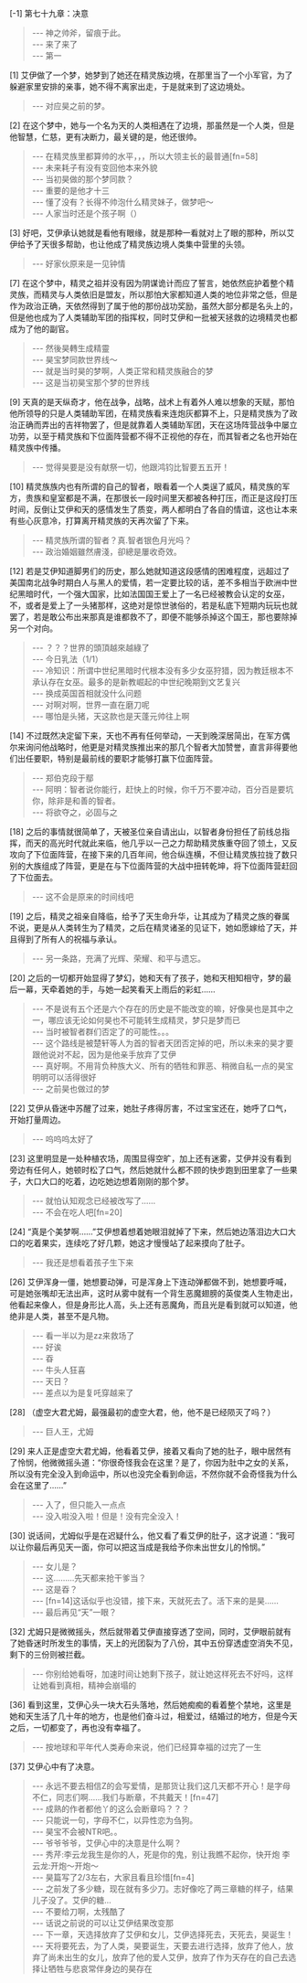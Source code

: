 
[-1] 第七十九章：决意
>--- 神之帅斧，留痕于此。<br>
>--- 来了来了<br>
>--- 第一<br>

[1] 艾伊做了一个梦，她梦到了她还在精灵族边境，在那里当了一个小军官，为了躲避家里安排的亲事，她不得不离家出走，于是就来到了这边境处。
>--- 对应昊之前的梦。<br>

[2] 在这个梦中，她与一个名为天的人类相遇在了边境，那虽然是一个人类，但是他智慧，仁慈，更有决断力，最关键的是，他还很帅。
>--- 在精灵族里都算帅的水平，，，所以大领主长的最普通[fn=58]<br>
>--- 未来耗子有没有变回他本来外貌<br>
>--- 当初昊做的那个梦同款？<br>
>--- 重要的是他才十三<br>
>--- 懂了没有？长得不帅泡什么精灵妹子，做梦吧～<br>
>--- 人家当时还是个孩子啊（）<br>

[3] 好吧，艾伊承认她就是看他有眼缘，就是那种一看就对上了眼的那种，所以艾伊给予了天很多帮助，也让他成了精灵族边境人类集中营里的头领。
>--- 好家伙原来是一见钟情<br>

[7] 在这个梦中，精灵之祖并没有因为阴谋诡计而应了誓言，她依然庇护着整个精灵族，而精灵与人类依旧是盟友，所以那怕大家都知道人类的地位非常之低，但是作为政治正确，天依然得到了属于他的那份战功奖励，虽然大部分都是名头上的，但是他也成为了人类辅助军团的指挥权，同时艾伊和一批被天拯救的边境精灵也都成为了他的副官。
>--- 然後昊轉生成精靈<br>
>--- 昊宝梦同款世界线～<br>
>--- 就是当时昊的梦啊，人类正常和精灵族融合的梦<br>
>--- 这是当初昊宝那个梦的世界线<br>

[9] 天真的是天纵奇才，他在战争，战略，战术上有着外人难以想象的天赋，那怕他所领导的只是人类辅助军团，在精灵族看来连炮灰都算不上，只是精灵族为了政治正确而弄出的吉祥物罢了，但是就靠着人类辅助军团，天在这场阵营战争中屡立功劳，以至于精灵族和下位面阵营都不得不正视他的存在，而其智者之名也开始在精灵族中传播。
>--- 觉得昊要是没有献祭一切，他跟鸿钧比智要五五开！<br>

[10] 精灵族族内也有所谓的自己的智者，眼看着一个人类逞了威风，精灵族的军方，贵族和皇室都是不满，在那很长一段时间里天都被各种打压，而正是这段打压时间，反倒让艾伊和天的感情发生了质变，两人都明白了各自的情谊，这也让本来有些心灰意冷，打算离开精灵族的天再次留了下来。
>--- 精灵族所谓的智者？真.智者银色月光吗？<br>
>--- 政治婚姻雖然膚淺，卻總是屢收奇效。<br>

[12] 若是艾伊知道脚男们的历史，那么她就知道这段感情的困难程度，远超过了美国南北战争时期白人与黑人的爱情，若一定要比较的话，差不多相当于欧洲中世纪黑暗时代，一个强大国家，比如法国国王爱上了一名已经被教会认定的女巫，不，或者是爱上了一头猪那样，这绝对是惊世骇俗的，若是私底下短期内玩玩也就罢了，若是敢公布出来那真是谁都救不了，即便不能够杀掉这个国王，那也要除掉另一个对向。
>--- ？？？世界的頭頂越來越綠了<br>
>--- 今日乳法（1/1）<br>
>--- 冷知识：所谓中世纪黑暗时代根本没有多少女巫狩猎，因为教廷根本不承认存在女巫。最多的是新教崛起的中世纪晚期到文艺复兴<br>
>--- 换成英国首相就没什么问题<br>
>--- 对啊对啊，世界一直在磨刀呢<br>
>--- 哪怕是头猪，天这款也是天蓬元帅往上啊<br>

[14] 不过既然决定留下来，天也不再有任何举动，一天到晚深居简出，在军方偶尔来询问他战略时，他更是对精灵族推出来的那几个智者大加赞誉，直言非得要他们出任要职，特别是最前线的要职才能够打赢下位面阵营。
>--- 郑伯克段于鄢<br>
>--- 阿明：智者说你能行，赶快上的时候，你千万不要冲动，百分百是要坑你，除非是和善的智者。<br>
>--- 将欲夺之，必固与之<br>

[18] 之后的事情就很简单了，天被圣位亲自请出山，以智者身份担任了前线总指挥，而天的高光时代就此来临，他几乎以一己之力帮助精灵族重夺回了领土，又反攻向了下位面阵营，在接下来的几百年间，他合纵连横，不但让精灵族拉拢了数只别的大族组成了阵营，更是在与下位面阵营的大战中扭转乾坤，将下位面阵营赶回了下位面去。
>--- 这不会是原来的时间线吧<br>

[19] 之后，精灵之祖亲自降临，给予了天生命升华，让其成为了精灵之族的眷属不说，更是从人类转生为了精灵，之后在精灵诸圣的见证下，她如愿嫁给了天，并且得到了所有人的祝福与承认。
>--- 另一条路，充满了光辉、荣耀、和平与遗忘。<br>

[20] 之后的一切都开始显得了梦幻，她和天有了孩子，她和天相知相守，梦的最后一幕，天牵着她的手，与她一起笑看天上雨后的彩虹……
>--- 不是说有五个还是六个存在的历史是不能改变的嘛，好像昊也是其中之一，哪应该无论如何昊也不可能转生成精灵，梦只是梦而已<br>
>--- 当时被智者群们否定了的可能性。。。<br>
>--- 这个路线是被楚轩等人为首的智者天团否定掉的吧，所以未来的昊才要跟他说对不起，因为是他亲手放弃了艾伊<br>
>--- 真好啊。不用背负种族大义、所有的牺牲和罪恶、稍微自私一点的昊宝明明可以活得很好<br>
>--- 之前昊也做过的梦<br>

[22] 艾伊从昏迷中苏醒了过来，她肚子疼得厉害，不过宝宝还在，她呼了口气，开始打量周边。
>--- 呜呜呜太好了<br>

[23] 这里明显是一处种植农场，周围显得空旷，加上还有迷雾，艾伊并没有看到旁边有任何人，她顿时松了口气，然后她就什么都不顾的快步跑到田里拿了一些果子，大口大口的吃着，边吃她边想着刚刚的那个梦。
>--- 就怕认知观念已经被改写了……<br>
>--- 不会在吃人吧[fn=20]<br>

[24] “真是个美梦啊……”艾伊想着想着她眼泪就掉了下来，然后她边落泪边大口大口的吃着果实，连续吃了好几颗，她这才慢慢站了起来摸向了肚子。
>--- 我还是想看着孩子生下来<br>

[26] 艾伊浑身一僵，她想要动弹，可是浑身上下连动弹都做不到，她想要呼喊，可是她张嘴却无法出声，这时从雾中就有一个背生恶魔翅膀的英俊类人生物走出，他看起来像人，但是身形比人高，头上还有恶魔角，而且光是看到就可以知道，他绝非是人类，甚至不是凡物。
>--- 看一半以为是zz来救场了<br>
>--- 好诶<br>
>--- 昋<br>
>--- 牛头人狂喜<br>
>--- 天日？<br>
>--- 差点以为是复吒穿越来了<br>

[28] （虚空大君尤姆，最强最初的虚空大君，他，他不是已经陨灭了吗？）
>--- 巨人王，尤姆<br>

[29] 来人正是虚空大君尤姆，他看着艾伊，接着又看向了她的肚子，眼中居然有了怜悯，他微微摇头道：“你很奇怪我会在这里？是了，你因为肚中之女的关系，所以没有完全没入到命运中，所以也没完全看到命运，不然你就不会奇怪我为什么会在这里了……”
>--- 入了，但只能入一点点<br>
>--- 没入啦没入啦！但是！没有完全没入！<br>

[30] 说话间，尤姆似乎是在迟疑什么，他又看了看艾伊的肚子，这才说道：“我可以让你最后再见天一面，你可以把这当成是我给予你未出世女儿的怜悯。”
>--- 女儿是？<br>
>--- 这………先天都来抢干爹当？<br>
>--- 这是昋？<br>
>--- [fn=14]这话似乎也没错，接下来，天就死去了。活下来的是昊……<br>
>--- 最后再见“天”一眼？<br>

[32] 尤姆只是微微摇头，然后就带着艾伊直接穿透了空间，同时，艾伊眼前就有了她昏迷时所发生的事情，天上的光团裂为了八份，其中五份穿透虚空消失不见，剩下的三份则被拦截。
>--- 你别给她看呀，加速时间让她剩下孩子，就让她这样死去不好吗，这样让她看到真相，精神会崩塌的<br>

[36] 看到这里，艾伊心头一块大石头落地，然后她痴痴的看着整个禁地，这里是她和天生活了几十年的地方，也是他们奋斗过，相爱过，结婚过的地方，但是今天之后，一切都变了，再也没有幸福了。
>--- 按地球和平年代人类寿命来说，他们已经算幸福的过完了一生<br>

[37] 艾伊心中有了决意。
>--- 永远不要去相信Z的会写爱情，是那货让我们这几天都不开心！是字母不仁，同志们啊……我们与断章，不共戴天！[fn=47]<br>
>--- 成熟的作者都他丫的这么会断章吗？？？<br>
>--- 只能说一句，字母不仁，以异性恋为刍狗。<br>
>--- 昊宝不会被NTR吧。。<br>
>--- 爷爷爷爷，艾伊心中的决意是什么啊？<br>
>--- 秀芹:李云龙我生是你的人，死是你的鬼，别让我瞧不起你，快开炮
李云龙:开炮～开炮～<br>
>--- 昊篇写了2/3左右，大家且看且珍惜[fn=4]<br>
>--- 之前发了多少糖，现在就有多少刀。志好像吃了两三章糖的样子，结果儿子没了。艾伊的糖…<br>
>--- 不要给刀啊，太残酷了<br>
>--- 话说之前说的可以让艾伊结果改变那<br>
>--- 下一章，天选择放弃了艾伊和女儿，艾伊选择死去，天死去，昊诞生！<br>
>--- 天将要死去，为了人类，昊要诞生，天要去进行选择，放弃了他人，放弃了尚未出生的女儿，放弃了他的爱人艾伊，放弃了作为天存在的自己去选择让牺牲与悲哀常伴身边的昊存在<br>
